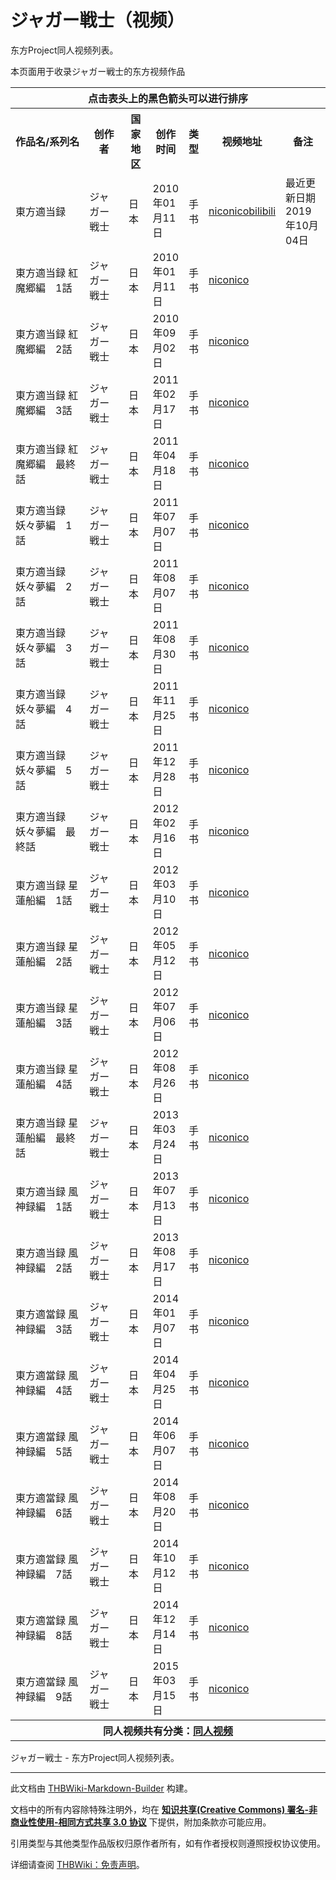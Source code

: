 # ジャガー戦士（视频）

<!-- source html: G:\repos\THBWiki-Markdown-Builder\THBWikiMarkdown\Temp\main\0\00\ns0%3A%E3%82%B8%E3%83%A3%E3%82%AC%E3%83%BC%E6%88%A6%E5%A3%AB%EF%BC%88%E8%A7%86%E9%A2%91%EF%BC%89.html -->

东方Project同人视频列表。

  
本页面用于收录ジャガー戦士的东方视频作品
  


<table>

<tbody><tr>
<th colspan="7" align="center">点击表头上的黑色箭头可以进行排序
</th></tr>
<tr>
<th style="width: 27%">作品名/系列名
</th>
<th style="width: 14%">创作者
</th>
<th style="width: 8%">国家地区
</th>
<th style="width: 11%">创作时间
</th>
<th style="width: 6%">类型
</th>
<th style="width: 19%" class="unsortable">视频地址
</th>
<th style="width: 15%" class="unsortable">备注
</th></tr>
<tr>
<td>東方適当録</td>
<td>ジャガー戦士</td>
<td>日本</td>
<td>2010年01月11日</td>
<td>手书</td>
<td><a rel="nofollow" class="external text" href="https://www.nicovideo.jp/mylist/17078458">niconico</a><a rel="nofollow" class="external text" href="https://www.bilibili.com/video/av6298784">bilibili</a></td>
<td>最近更新日期2019年10月04日
</td></tr>
<tr>
<td>東方適当録 紅魔郷編　1話</td>
<td>ジャガー戦士</td>
<td>日本</td>
<td>2010年01月11日</td>
<td>手书</td>
<td><a rel="nofollow" class="external text" href="http://www.nicovideo.jp/watch/sm9359558">niconico</a></td>
<td>
</td></tr>
<tr>
<td>東方適当録 紅魔郷編　2話</td>
<td>ジャガー戦士</td>
<td>日本</td>
<td>2010年09月02日</td>
<td>手书</td>
<td><a rel="nofollow" class="external text" href="http://www.nicovideo.jp/watch/sm11968109">niconico</a></td>
<td>
</td></tr>
<tr>
<td>東方適当録 紅魔郷編　3話</td>
<td>ジャガー戦士</td>
<td>日本</td>
<td>2011年02月17日</td>
<td>手书</td>
<td><a rel="nofollow" class="external text" href="http://www.nicovideo.jp/watch/sm13622769">niconico</a></td>
<td>
</td></tr>
<tr>
<td>東方適当録 紅魔郷編　最終話</td>
<td>ジャガー戦士</td>
<td>日本</td>
<td>2011年04月18日</td>
<td>手书</td>
<td><a rel="nofollow" class="external text" href="http://www.nicovideo.jp/watch/sm14193223">niconico</a></td>
<td>
</td></tr>
<tr>
<td>東方適当録 妖々夢編　1話</td>
<td>ジャガー戦士</td>
<td>日本</td>
<td>2011年07月07日</td>
<td>手书</td>
<td><a rel="nofollow" class="external text" href="http://www.nicovideo.jp/watch/sm14947674">niconico</a></td>
<td>
</td></tr>
<tr>
<td>東方適当録 妖々夢編　2話</td>
<td>ジャガー戦士</td>
<td>日本</td>
<td>2011年08月07日</td>
<td>手书</td>
<td><a rel="nofollow" class="external text" href="http://www.nicovideo.jp/watch/sm15241302">niconico</a></td>
<td>
</td></tr>
<tr>
<td>東方適当録 妖々夢編　3話</td>
<td>ジャガー戦士</td>
<td>日本</td>
<td>2011年08月30日</td>
<td>手书</td>
<td><a rel="nofollow" class="external text" href="http://www.nicovideo.jp/watch/sm15460320">niconico</a></td>
<td>
</td></tr>
<tr>
<td>東方適当録 妖々夢編　4話</td>
<td>ジャガー戦士</td>
<td>日本</td>
<td>2011年11月25日</td>
<td>手书</td>
<td><a rel="nofollow" class="external text" href="http://www.nicovideo.jp/watch/sm16260782">niconico</a></td>
<td>
</td></tr>
<tr>
<td>東方適当録 妖々夢編　5話</td>
<td>ジャガー戦士</td>
<td>日本</td>
<td>2011年12月28日</td>
<td>手书</td>
<td><a rel="nofollow" class="external text" href="http://www.nicovideo.jp/watch/sm16544103">niconico</a></td>
<td>
</td></tr>
<tr>
<td>東方適当録 妖々夢編　最終話</td>
<td>ジャガー戦士</td>
<td>日本</td>
<td>2012年02月16日</td>
<td>手书</td>
<td><a rel="nofollow" class="external text" href="http://www.nicovideo.jp/watch/sm16985158">niconico</a></td>
<td>
</td></tr>
<tr>
<td>東方適当録 星蓮船編　1話</td>
<td>ジャガー戦士</td>
<td>日本</td>
<td>2012年03月10日</td>
<td>手书</td>
<td><a rel="nofollow" class="external text" href="http://www.nicovideo.jp/watch/sm17205044">niconico</a></td>
<td>
</td></tr>
<tr>
<td>東方適当録 星蓮船編　2話</td>
<td>ジャガー戦士</td>
<td>日本</td>
<td>2012年05月12日</td>
<td>手书</td>
<td><a rel="nofollow" class="external text" href="http://www.nicovideo.jp/watch/sm17802783">niconico</a></td>
<td>
</td></tr>
<tr>
<td>東方適当録 星蓮船編　3話</td>
<td>ジャガー戦士</td>
<td>日本</td>
<td>2012年07月06日</td>
<td>手书</td>
<td><a rel="nofollow" class="external text" href="http://www.nicovideo.jp/watch/sm18276567">niconico</a></td>
<td>
</td></tr>
<tr>
<td>東方適当録 星蓮船編　4話</td>
<td>ジャガー戦士</td>
<td>日本</td>
<td>2012年08月26日</td>
<td>手书</td>
<td><a rel="nofollow" class="external text" href="http://www.nicovideo.jp/watch/sm18718585">niconico</a></td>
<td>
</td></tr>
<tr>
<td>東方適当録 星蓮船編　最終話</td>
<td>ジャガー戦士</td>
<td>日本</td>
<td>2013年03月24日</td>
<td>手书</td>
<td><a rel="nofollow" class="external text" href="http://www.nicovideo.jp/watch/sm20418387">niconico</a></td>
<td>
</td></tr>
<tr>
<td>東方適当録 風神録編　1話</td>
<td>ジャガー戦士</td>
<td>日本</td>
<td>2013年07月13日</td>
<td>手书</td>
<td><a rel="nofollow" class="external text" href="http://www.nicovideo.jp/watch/sm21333603">niconico</a></td>
<td>
</td></tr>
<tr>
<td>東方適当録 風神録編　2話</td>
<td>ジャガー戦士</td>
<td>日本</td>
<td>2013年08月17日</td>
<td>手书</td>
<td><a rel="nofollow" class="external text" href="http://www.nicovideo.jp/watch/sm21611021">niconico</a></td>
<td>
</td></tr>
<tr>
<td>東方適當録 風神録編　3話</td>
<td>ジャガー戦士</td>
<td>日本</td>
<td>2014年01月07日</td>
<td>手书</td>
<td><a rel="nofollow" class="external text" href="http://www.nicovideo.jp/watch/sm22618052">niconico</a></td>
<td>
</td></tr>
<tr>
<td>東方適當録 風神録編　4話</td>
<td>ジャガー戦士</td>
<td>日本</td>
<td>2014年04月25日</td>
<td>手书</td>
<td><a rel="nofollow" class="external text" href="http://www.nicovideo.jp/watch/sm23403483">niconico</a></td>
<td>
</td></tr>
<tr>
<td>東方適當録 風神録編　5話</td>
<td>ジャガー戦士</td>
<td>日本</td>
<td>2014年06月07日</td>
<td>手书</td>
<td><a rel="nofollow" class="external text" href="http://www.nicovideo.jp/watch/sm23729485">niconico</a></td>
<td>
</td></tr>
<tr>
<td>東方適當録 風神録編　6話</td>
<td>ジャガー戦士</td>
<td>日本</td>
<td>2014年08月20日</td>
<td>手书</td>
<td><a rel="nofollow" class="external text" href="http://www.nicovideo.jp/watch/sm24279161">niconico</a></td>
<td>
</td></tr>
<tr>
<td>東方適當録 風神録編　7話</td>
<td>ジャガー戦士</td>
<td>日本</td>
<td>2014年10月12日</td>
<td>手书</td>
<td><a rel="nofollow" class="external text" href="http://www.nicovideo.jp/watch/sm24675792">niconico</a></td>
<td>
</td></tr>
<tr>
<td>東方適當録 風神録編　8話</td>
<td>ジャガー戦士</td>
<td>日本</td>
<td>2014年12月14日</td>
<td>手书</td>
<td><a rel="nofollow" class="external text" href="http://www.nicovideo.jp/watch/sm25120902">niconico</a></td>
<td>
</td></tr>
<tr>
<td>東方適當録 風神録編　9話</td>
<td>ジャガー戦士</td>
<td>日本</td>
<td>2015年03月15日</td>
<td>手书</td>
<td><a rel="nofollow" class="external text" href="http://www.nicovideo.jp/watch/sm25791553">niconico</a></td>
<td>
</td></tr>
<tr>
<th colspan="7" align="center"><b>同人视频共有分类：<a href="./分类-同人视频.md" title="分类:同人视频">同人视频</a></b>
</th></tr></tbody></table>


ジャガー戦士 - 东方Project同人视频列表。




---

此文档由 [THBWiki-Markdown-Builder](https://github.com/Delsin-Yu/THBWiki-Markdown-Builder) 构建。

文档中的所有内容除特殊注明外，均在 [**知识共享(Creative Commons) 署名-非商业性使用-相同方式共享 3.0 协议**](https://creativecommons.org/licenses/by-sa/3.0/deed.zh-hans) 下提供，附加条款亦可能应用。

引用类型与其他类型作品版权归原作者所有，如有作者授权则遵照授权协议使用。

详细请查阅 [THBWiki：免责声明](https://thbwiki.cc/THBWiki:%E5%85%8D%E8%B4%A3%E5%A3%B0%E6%98%8E)。


